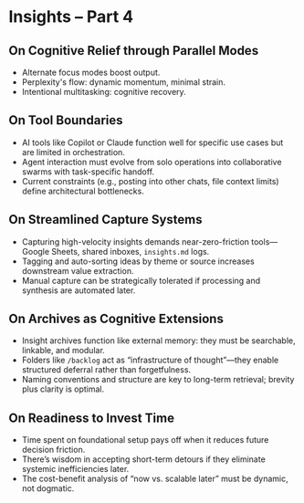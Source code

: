 # Insights – Part 4

## On Cognitive Relief through Parallel Modes

- Alternate focus modes boost output.
- Perplexity's flow: dynamic momentum, minimal strain.
- Intentional multitasking: cognitive recovery.

## On Tool Boundaries

- AI tools like Copilot or Claude function well for specific use cases but are limited in orchestration.
- Agent interaction must evolve from solo operations into collaborative swarms with task-specific handoff.
- Current constraints (e.g., posting into other chats, file context limits) define architectural bottlenecks.

## On Streamlined Capture Systems

- Capturing high-velocity insights demands near-zero-friction tools—Google Sheets, shared inboxes, `insights.md` logs.
- Tagging and auto-sorting ideas by theme or source increases downstream value extraction.
- Manual capture can be strategically tolerated if processing and synthesis are automated later.

## On Archives as Cognitive Extensions

- Insight archives function like external memory: they must be searchable, linkable, and modular.
- Folders like `/backlog` act as “infrastructure of thought”—they enable structured deferral rather than forgetfulness.
- Naming conventions and structure are key to long-term retrieval; brevity plus clarity is optimal.

## On Readiness to Invest Time

- Time spent on foundational setup pays off when it reduces future decision friction.
- There’s wisdom in accepting short-term detours if they eliminate systemic inefficiencies later.
- The cost-benefit analysis of “now vs. scalable later” must be dynamic, not dogmatic.

